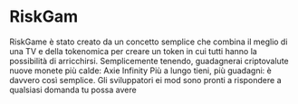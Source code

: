 # RiskGam
RiskGame è  stato creato da un concetto semplice che combina il meglio di una TV e della tokenomica per creare un token in cui tutti hanno la possibilità di arricchirsi.  Semplicemente tenendo, guadagnerai criptovalute nuove monete più calde: Axie Infinity  Più a lungo tieni, più guadagni: è davvero così semplice.  Gli sviluppatori ei mod sono pronti a rispondere a qualsiasi domanda tu possa avere
